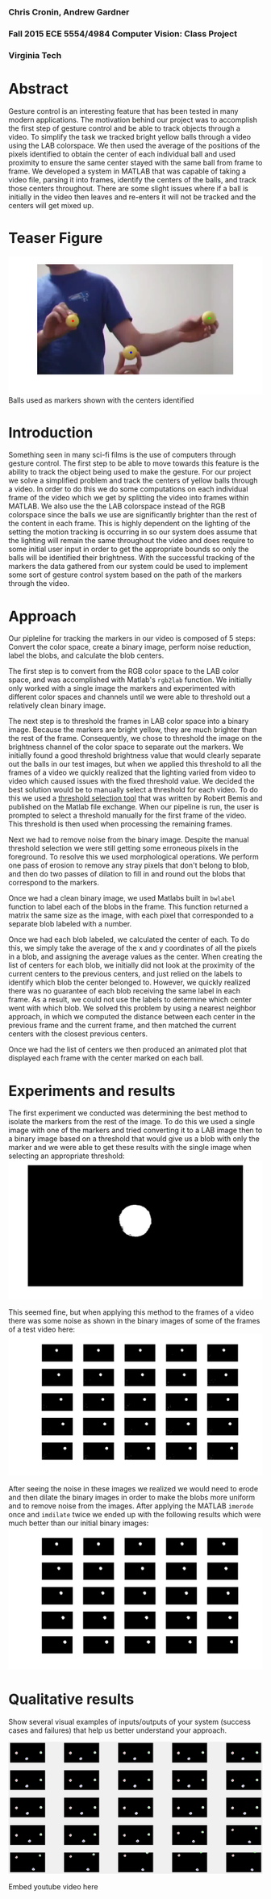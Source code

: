 ### Chris Cronin, Andrew Gardner
### Fall 2015 ECE 5554/4984 Computer Vision: Class Project
### Virginia Tech
  
# Abstract
Gesture control is an interesting feature that has been tested in many modern applications. The motivation behind our project was to accomplish the first step of gesture control and be able to track objects through a video. To simplify the task we tracked bright yellow balls through a video using the LAB colorspace. We then used the average of the positions of the pixels identified to obtain the center of each individual ball and used proximity to ensure the same center stayed with the same ball from frame to frame. We developed a system in MATLAB that was capable of taking a video file, parsing it into frames, identify the centers of the balls, and track those centers throughout. There are some slight issues where if a ball is initially in the video then leaves and re-enters it will not be tracked and the centers will get mixed up.

# Teaser Figure
![Balls with centers tracked](images/teaser.png)
Balls used as markers shown with the centers identified

# Introduction
Something seen in many sci-fi films is the use of computers through gesture control. The first step to be able to move towards this feature is the ability to track the object being used to make the gesture. For our project we solve a simplified problem and track the centers of yellow balls through a video. In order to do this we do some computations on each individual frame of the video which we get by splitting the video into frames within MATLAB. We also use the the LAB colorspace instead of the RGB colorspace since the balls we use are significantly brighter than the rest of the content in each frame. This is highly dependent on the lighting of the setting the motion tracking is occurring in so our system does assume that the lighting will remain the same throughout the video and does require to some initial user input in order to get the appropriate bounds so only the balls will be identified their brightness. With the successful tracking of the markers the data gathered from our system could be used to implement some sort of gesture control system based on the path of the markers through the video. 

# Approach
Our pipleline for tracking the markers in our video is composed of 5 steps: Convert the color space, create a binary image, perform noise reduction, label the blobs, and calculate the blob centers.

The first step is to convert from the RGB color space to the LAB color space, and was accomplished with Matlab's `rgb2lab` function. We initially only worked with a single image the markers and experimented with different color spaces and channels until we were able to threshold out a relatively clean binary image.

The next step is to threshold the frames in LAB color space into a binary image. Because the markers are bright yellow, they are much brighter than the rest of the frame. Consequently, we chose to threshold the image on the brightness channel of the color space to separate out the markers. We initially found a good threshold brightness value that would clearly separate out the balls in our test images, but when we applied this threshold to all the frames of a video we quickly realized that the lighting varied from video to video which caused issues with the fixed threshold value. We decided the best solution would be to manually select a threshold for each video. To do this we used a [threshold selection tool](http://www.mathworks.com/matlabcentral/fileexchange/6770-thresholding-tool#) that was written by Robert Bemis and published on the Matlab file exchange. When our pipeline is run, the user is prompted to select a threshold manually for the first frame of the video. This threshold is then used when processing the remaining frames.

Next we had to remove noise from the binary image. Despite the manual threshold selection we were still getting some erroneous pixels in the foreground. To resolve this we used morphological operations. We perform one pass of erosion to remove any stray pixels that don't belong to blob, and then do two passes of dilation to fill in and round out the blobs that correspond to the markers.

Once we had a clean binary image, we used Matlabs built in `bwlabel` function to label each of the blobs in the frame. This function returned a matrix the same size as the image, with each pixel that corresponded to a separate blob labeled with a number. 

Once we had each blob labeled, we calculated the center of each. To do this, we simply take the average of the x and y coordinates of all the pixels in a blob, and assigning the average values as the center. When creating the list of centers for each blob, we initially did not look at the proximity of the current centers to the previous centers, and just relied on the labels to identify which blob the center belonged to. However, we quickly realized there was no guarantee of each blob receiving the same label in each frame. As a result, we could not use the labels to determine which center went with which blob. We solved this problem by using a nearest neighbor approach, in which we computed the distance between each center in the previous frame and the current frame, and then matched the current centers with the closest previous centers.

Once we had the list of centers we then produced an animated plot that displayed each frame with the center marked on each ball.

# Experiments and results
The first experiment we conducted was determining the best method to isolate the markers from the rest of the image. To do this we used a single image with one of the markers and tried converting it to a LAB image then to a binary image based on a threshold that would give us a blob with only the marker and we were able to get these results with the single image when selecting an appropriate threshold:
![Initial test of separating marker from a single image](images/labExp.png)

This seemed fine, but when applying this method to the frames of a video there was some noise as shown in the binary images of some of the frames of a test video here:
![Initial results separating marker from video frames](images/noiseExp.png)

After seeing the noise in these images we realized we would need to erode and then dilate the binary images in order to make the blobs more uniform and to remove noise from the images. After applying the MATLAB `imerode` once and `imdilate` twice we ended up with the following results which were much better than our initial binary images:
![Separating marker from video frames after eroding and dilating the images](images/finalBlobExp.png)



# Qualitative results
Show several visual examples of inputs/outputs of your system (success cases and failures) that help us better understand your approach.

![Binary images with centers](images/bincenters.png)

Embed youtube video here

